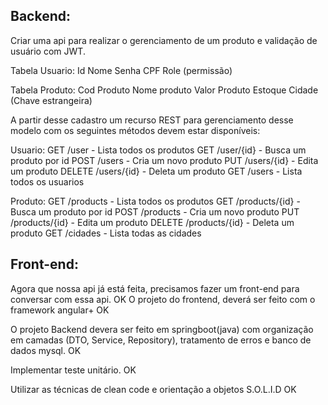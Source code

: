 ## Backend:

Criar uma api para realizar o gerenciamento de um produto e validação de usuário com JWT.

Tabela Usuario:
Id
Nome
Senha
CPF
Role (permissão)

Tabela Produto:
Cod Produto
Nome produto
Valor Produto
Estoque
Cidade (Chave estrangeira)

A partir desse cadastro um recurso REST para gerenciamento desse modelo com os seguintes métodos devem estar disponíveis:

Usuario:
GET /user - Lista todos os produtos
GET /user/{id} - Busca um produto por id
POST /users - Cria um novo produto
PUT /users/{id} - Edita um produto
DELETE /users/{id} - Deleta um produto
GET /users - Lista todos os usuarios

Produto:
GET /products - Lista todos os produtos
GET /products/{id} - Busca um produto por id
POST /products - Cria um novo produto
PUT /products/{id} - Edita um produto
DELETE /products/{id} - Deleta um produto
GET /cidades - Lista todas as cidades

## Front-end:

Agora que nossa api já está feita, precisamos fazer um front-end para conversar com essa api. OK
O projeto do frontend, deverá ser feito com o framework angular+ OK

O projeto Backend devera ser feito em springboot(java) com organização em camadas (DTO, Service, Repository), tratamento de erros e banco de dados mysql. OK

Implementar teste unitário. OK

Utilizar as técnicas de clean code e orientação a objetos S.O.L.I.D OK
